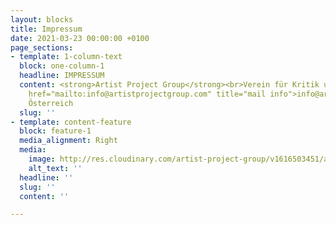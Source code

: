 ```yaml
---
layout: blocks
title: Impressum
date: 2021-03-23 00:00:00 +0100
page_sections:
- template: 1-column-text
  block: one-column-1
  headline: IMPRESSUM
  content: <strong>Artist Project Group</strong><br>Verein für Kritik und Produktion<br><a
    href="mailto:info@artistprojectgroup.com" title="mail info">info@artistprojectgroup.com</a><br>Wien,
    Österreich
  slug: ''
- template: content-feature
  block: feature-1
  media_alignment: Right
  media:
    image: http://res.cloudinary.com/artist-project-group/v1616503451/apg1/APG_Logo_Dev_V11_3A_RGB_web_oncyhg.svg
    alt_text: ''
  headline: ''
  slug: ''
  content: ''

---
```

